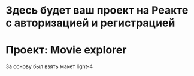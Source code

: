 # Здесь будет ваш проект на Реакте с авторизацией и регистрацией

# Проект: Movie explorer

За основу был взять макет light-4
